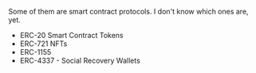 Some of them are smart contract protocols. I don't know which ones are, yet.

- ERC-20 Smart Contract Tokens
- ERC-721 NFTs
- ERC-1155
- ERC-4337 - Social Recovery Wallets